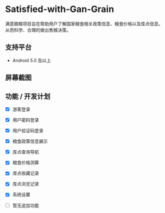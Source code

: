 # Satisfied-with-Gan-Grain
满意赣粮项目旨在帮助用户了解国家粮食相关政策信息、粮食价格以及库点信息。从而科学、合理的做出售粮决策。
## 支持平台
- Android 5.0 及以上
## 屏幕截图

## 功能 / 开发计划
- [x] 游客登录
- [x] 用户密码登录
- [x] 用户验证码登录
- [x] 粮食政策信息展示
- [x] 库点查询导航
- [x] 粮食价格测算
- [x] 库点收藏记录
- [x] 库点浏览记录
- [x] 系统设置
- [ ] 暂无追加功能

